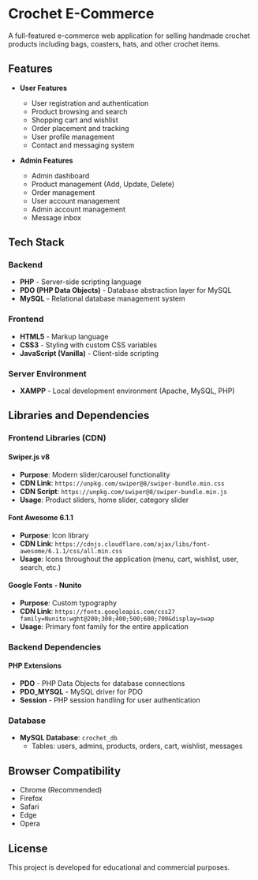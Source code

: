 # Crochet E-Commerce

A full-featured e-commerce web application for selling handmade crochet products including bags, coasters, hats, and other crochet items.

## Features

- **User Features**
  - User registration and authentication
  - Product browsing and search
  - Shopping cart and wishlist
  - Order placement and tracking
  - User profile management
  - Contact and messaging system

- **Admin Features**
  - Admin dashboard
  - Product management (Add, Update, Delete)
  - Order management
  - User account management
  - Admin account management
  - Message inbox

## Tech Stack

### Backend
- **PHP** - Server-side scripting language
- **PDO (PHP Data Objects)** - Database abstraction layer for MySQL
- **MySQL** - Relational database management system

### Frontend
- **HTML5** - Markup language
- **CSS3** - Styling with custom CSS variables
- **JavaScript (Vanilla)** - Client-side scripting

### Server Environment
- **XAMPP** - Local development environment (Apache, MySQL, PHP)

## Libraries and Dependencies

### Frontend Libraries (CDN)

#### Swiper.js v8
- **Purpose**: Modern slider/carousel functionality
- **CDN Link**: `https://unpkg.com/swiper@8/swiper-bundle.min.css`
- **CDN Script**: `https://unpkg.com/swiper@8/swiper-bundle.min.js`
- **Usage**: Product sliders, home slider, category slider

#### Font Awesome 6.1.1
- **Purpose**: Icon library
- **CDN Link**: `https://cdnjs.cloudflare.com/ajax/libs/font-awesome/6.1.1/css/all.min.css`
- **Usage**: Icons throughout the application (menu, cart, wishlist, user, search, etc.)

#### Google Fonts - Nunito
- **Purpose**: Custom typography
- **CDN Link**: `https://fonts.googleapis.com/css2?family=Nunito:wght@200;300;400;500;600;700&display=swap`
- **Usage**: Primary font family for the entire application

### Backend Dependencies

#### PHP Extensions
- **PDO** - PHP Data Objects for database connections
- **PDO_MYSQL** - MySQL driver for PDO
- **Session** - PHP session handling for user authentication

### Database
- **MySQL Database**: `crochet_db`
  - Tables: users, admins, products, orders, cart, wishlist, messages


## Browser Compatibility

- Chrome (Recommended)
- Firefox
- Safari
- Edge
- Opera

## License

This project is developed for educational and commercial purposes.

